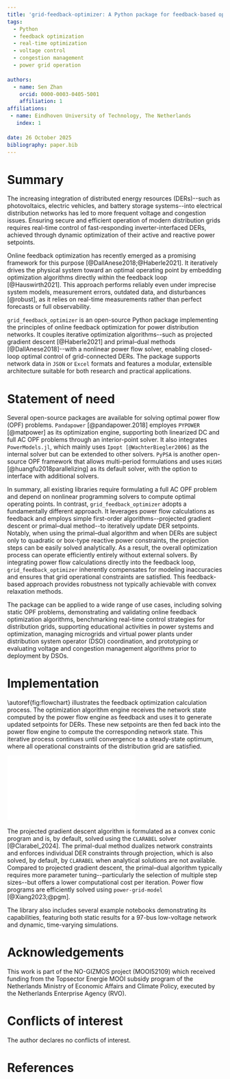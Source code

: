```yaml
---
title: 'grid-feedback-optimizer: A Python package for feedback-based optimization of power grids'
tags:
  - Python
  - feedback optimization
  - real-time optimization
  - voltage control
  - congestion management
  - power grid operation

authors:
  - name: Sen Zhan
    orcid: 0000-0003-0405-5001
    affiliation: 1
affiliations:
 - name: Eindhoven University of Technology, The Netherlands
   index: 1

date: 26 October 2025
bibliography: paper.bib
---
```


# Summary


The increasing integration of distributed energy resources (DERs)--such as photovoltaics, electric vehicles, and battery storage systems--into electrical distribution networks has led to more frequent voltage and congestion issues. Ensuring secure and efficient operation of modern distribution grids requires real-time control of fast-responding inverter-interfaced DERs, achieved through dynamic optimization of their active and reactive power setpoints.

Online feedback optimization has recently emerged as a promising framework for this purpose [@DallAnese2018;@Haberle2021]. It iteratively drives the physical system toward an optimal operating point by embedding optimization algorithms directly within the feedback loop [@Hauswirth2021]. This approach performs reliably even under imprecise system models, measurement errors, outdated data, and disturbances [@robust], as it relies on real-time measurements rather than perfect forecasts or full observability.

`grid_feedback_optimizer` is an open-source Python package implementing the principles of online feedback optimization for power distribution networks. It couples iterative optimization algorithms--such as projected gradient descent [@Haberle2021] and primal–dual methods [@DallAnese2018]--with a nonlinear power flow solver, enabling closed-loop optimal control of grid-connected DERs. The package supports network data in `JSON` or `Excel` formats and features a modular, extensible architecture suitable for both research and practical applications.

# Statement of need

Several open-source packages are available for solving optimal power flow (OPF) problems. `Pandapower` [@pandapower.2018] employes `PYPOWER` [@matpower] as its optimization engine, supporting both linearized DC and full AC OPF problems through an interior-point solver. It also integrates `PowerModels.jl`, which mainly uses `Ipopt [@WachterBiegler2006]` as the internal solver but can be extended to other solvers.  `PyPSA` is another open-source OPF framework that allows multi-period formulations and uses `HiGHS` [@huangfu2018parallelizing] as its default solver, with the option to interface with additional solvers.

In summary, all existing libraries require formulating a full AC OPF problem and depend on nonlinear programming solvers to compute optimal operating points. In contrast, `grid_feedback_optimizer` adopts a fundamentally different approach. It leverages power flow calculations as feedback and employs simple first-order algorithms--projected gradient descent or primal–dual method--to iteratively update DER setpoints. Notably, when using the primal–dual algorithm and when DERs are subject only to quadratic or box-type reactive power constraints, the projection steps can be easily solved analytically. As a result, the overall optimization process can operate efficiently entirely without external solvers. By integrating power flow calculations directly into the feedback loop, `grid_feedback_optimizer` inherently compensates for modeling inaccuracies and ensures that grid operational constraints are satisfied. This feedback-based approach provides robustness not typically achievable with convex relaxation methods.

The package can be applied to a wide range of use cases, including solving static OPF problems, demonstrating and validating online feedback optimization algorithms, benchmarking real-time control strategies for distribution grids, supporting educational activities in power systems and optimization, managing microgrids and virtual power plants under distribution system operator (DSO) coordination, and prototyping or evaluating voltage and congestion management algorithms prior to deployment by DSOs.


# Implementation

\autoref{fig:flowchart} illustrates the feedback optimization calculation process. The optimization algorithm engine receives the network state computed by the power flow engine as feedback and uses it to generate updated setpoints for DERs. These new setpoints are then fed back into the power flow engine to compute the corresponding network state. This iterative process continues until convergence to a steady-state optimum, where all operational constraints of the distribution grid are satisfied.

![Flowchart of the feedback optimization calculation process. \label{fig:flowchart}](Flowchart.pdf)

The projected gradient descent algorithm is formulated as a convex conic program and is, by default, solved using the `CLARABEL` solver [@Clarabel_2024]. The primal-dual method dualizes network constraints and enforces individual DER constraints through projection, which is also solved, by default, by `CLARABEL` when analytical solutions are not available. Compared to projected gradient descent, the primal–dual algorithm typically requires more parameter tuning--particularly the selection of multiple step sizes--but offers a lower computational cost per iteration. Power flow programs are efficiently solved using `power-grid-model` [@Xiang2023;@pgm]. 


The library also includes several example notebooks demonstrating its capabilities, featuring both static results for a 97-bus low-voltage network and dynamic, time-varying simulations.



# Acknowledgements

This work is part of the NO-GIZMOS project (MOOI52109) which received funding from the Topsector Energie MOOI subsidy program of the Netherlands Ministry of Economic Affairs and Climate Policy, executed by the Netherlands Enterprise Agency (RVO).

# Conflicts of interest
The author declares no conflicts of interest.


# References